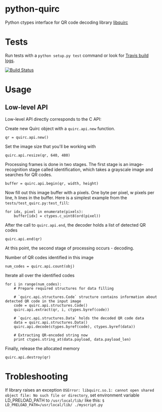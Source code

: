 # python-quirc

Python ctypes interface for QR code decoding library [libquirc](https://github.com/dlbeer/quirc)

# Tests

Run tests with a `python setup.py test` command or look for [Travis build logs](http://travis-ci.org/#!/svartalf/python-quirc).

[![Build Status](https://secure.travis-ci.org/svartalf/python-quirc.png)](http://travis-ci.org/svartalf/python-quirc)

# Usage

## Low-level API

Low-level API directly corresponds to the C API:

Create new Quirc object with a `quirc.api.new` function.

    qr = quirc.api.new()

Set the image size that you'll be working with

    quirc.api.resize(qr, 640, 480)

Processing frames is done in two stages. The first stage is an image-recognition stage called identification,
which takes a grayscale image and searches for QR codes.

    buffer = quirc.api.begin(qr, width, height)

Now fill out this image buffer with a pixels. One byte per pixel, w pixels per line, h lines in the buffer.
Here is a simplest example from the `tests/test_quirc.py:test_fill`:

    for idx, pixel in enumerate(pixels):
        buffer[idx] = ctypes.c_uint8(ord(pixel))

After the call to `quirc.api.end`, the decoder holds a list of detected QR codes

    quirc.api.end(qr)

At this point, the second stage of processing occurs - decoding.

Number of QR codes identified in this image

    num_codes = quirc.api.count(obj)

Iterate all over the identified codes

    for i in range(num_codes):
        # Prepare required structures for data filling

        # `quirc.api.structures.Code` structure contains information about detected QR code in the input image
        code = quirc.api.structures.Code()
        quirc.api.extract(qr, i, ctypes.byref(code))

        # `quirc.api.structures.Data` holds the decoded QR code data
        data = quirc.api.structures.Data()
        quirc.api.decode(ctypes.byref(code), ctypes.byref(data))

        # Extracting QR-encoded string now
        print ctypes.string_at(data.payload, data.payload_len)

Finally, release the allocated memory

    quirc.api.destroy(qr)

# Trobleshooting

If library raises an exception `OSError: libquirc.so.1: cannot open shared object file: No such file or directory`,
set environment variable LD_PRELOAD_PATH to `/usr/local/lib/` like this: `$ LD_PRELOAD_PATH=/usr/local/lib/ ./myscript.py`
